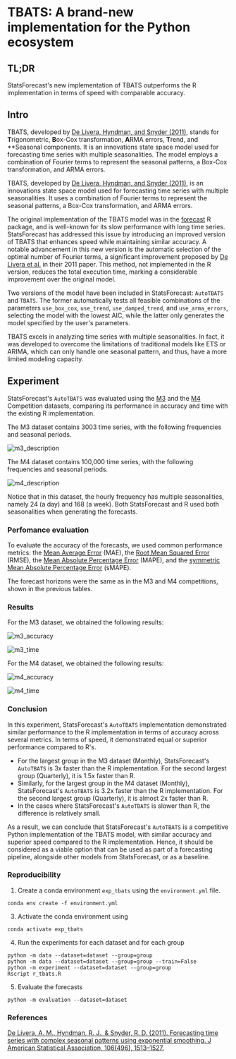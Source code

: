 # TBATS: A brand-new implementation for the Python ecosystem

## TL;DR

StatsForecast's new implementation of TBATS outperforms the R implementation in terms of speed with comparable accuracy. 

## Intro 

TBATS, developed by [De Livera, Hyndman, and Snyder (2011)](https://www.robjhyndman.com/papers/ComplexSeasonality.pdf), stands for **T**rigonometric, **B**ox-Cox transformation, **A**RMA errors, **T**rend, and **Seasonal components. It is an innovations state space model used for forecasting time series with multiple seasonalities. The model employs a combination of Fourier terms to represent the seasonal patterns, a Box-Cox transformation, and ARMA errors.

TBATS, developed by [De Livera, Hyndman, and Snyder (2011)](https://www.robjhyndman.com/papers/ComplexSeasonality.pdf), is an innovations state space model used for forecasting time series with multiple seasonalities. It uses a combination of Fourier terms to represent the seasonal patterns, a Box-Cox transformation, and ARMA errors. 

The original implementation of the TBATS model was in the [forecast](https://pkg.robjhyndman.com/forecast/reference/tbats.html) R package, and is well-known for its slow performance with long time series. StatsForecast has addressed this issue by introducing an improved version of TBATS that enhances speed while maintaining similar accuracy. A notable advancement in this new version is the automatic selection of the optimal number of Fourier terms, a significant improvement proposed by [De Livera et al.](https://www.robjhyndman.com/papers/ComplexSeasonality.pdf) in their 2011 paper. This method, not implemented in the R version, reduces the total execution time, marking a considerable improvement over the original model.

Two versions of the model have been included in StatsForecast: `AutoTBATS` and `TBATS`. The former automatically tests all feasible combinations of the parameters `use_box_cox`, `use_trend`, `use_damped_trend`, and `use_arma_errors`, selecting the model with the lowest AIC, while the latter only generates the model specified by the user's parameters.

TBATS excels in analyzing time series with multiple seasonalities. In fact, it was developed to overcome the limitations of traditional models like ETS or ARIMA, which can only handle one seasonal pattern, and thus, have a more limited modeling capacity.

## Experiment 

StatsForecast's `AutoTBATS` was evaluated using the [M3](https://www.sciencedirect.com/science/article/abs/pii/S0169207000000571) and the [M4](https://www.sciencedirect.com/science/article/pii/S0169207019301128) Competition datasets, comparing its performance in accuracy and time with the existing R implementation. 

The M3 dataset contains 3003 time series, with the following frequencies and seasonal periods. 

![m3_description](https://github.com/Nixtla/statsforecast/assets/47995617/95cbc7a4-593c-4252-b943-e97040f7a32b)

The M4 dataset contains 100,000 time series, with the following frequencies and seasonal periods.

![m4_description](https://github.com/Nixtla/statsforecast/assets/47995617/70a4b280-193f-4881-bbd6-21063ac5a86b)

Notice that in this dataset, the hourly frequency has multiple seasonalities, namely 24 (a day) and 168 (a week). Both StatsForecast and R used both seasonalities when generating the forecasts. 

### Perfomance evaluation

To evaluate the accuracy of the forecasts, we used common performance metrics: the [Mean Average Error](https://nixtlaverse.nixtla.io/utilsforecast/losses.html#mae) (MAE), the [Root Mean Squared Error](https://nixtlaverse.nixtla.io/utilsforecast/losses.html#rmse) (RMSE), the [Mean Absolute Percentage Error](https://nixtlaverse.nixtla.io/utilsforecast/losses.html#mape) (MAPE), and the [symmetric Mean Absolute Percentage Error](https://nixtlaverse.nixtla.io/utilsforecast/losses.html#smape) (sMAPE).

The forecast horizons were the same as in the M3 and M4 competitions, shown in the previous tables. 

### Results

For the M3 dataset, we obtained the following results: 

![m3_accuracy](https://github.com/Nixtla/statsforecast/assets/47995617/db711c1d-6857-4adc-910a-4d061873596e)

![m3_time](https://github.com/Nixtla/statsforecast/assets/47995617/3ef6e360-ad08-46af-aa22-666a7f63c5f6)

For the M4 dataset, we obtained the following results:  

![m4_accuracy](https://github.com/Nixtla/statsforecast/assets/47995617/985112dc-4f4d-4302-acd2-a6e1b89dd59d)

![m4_time](https://github.com/Nixtla/statsforecast/assets/47995617/c9da434b-2334-476c-9531-ed8395cdaf30)

### Conclusion

In this experiment, StatsForecast's `AutoTBATS` implementation demonstrated similar performance to the R implementation in terms of accuracy across several metrics. In terms of speed, it demonstrated equal or superior performance compared to R's.

  - For the largest group in the M3 dataset (Monthly), StatsForecast's `AutoTBATS` is 3x faster than the R implementation. For the second largest group (Quarterly), it is 1.5x faster than R.
  - Similarly, for the largest group in the M4 dataset (Monthly), StatsForecast's `AutoTBATS` is 3.2x faster than the R implementation. For the second largest group (Quarterly), it is almost 2x faster than R.
  - In the cases where StatsForecast's `AutoTBATS` is slower than R, the difference is relatively small.

As a result, we can conclude that StatsForecast's `AutoTBATS` is a competitive Python implementation of the TBATS model, with similar accuracy and superior speed compared to the R implementation. Hence, it should be considered as a viable option that can be used as part of a forecasting pipeline, alongside other models from StatsForecast, or as a baseline.

### Reproducibility
1. Create a conda environment `exp_tbats` using the `environment.yml` file.
  ```shell
  conda env create -f environment.yml
  ```

3. Activate the conda environment using
  ```shell
  conda activate exp_tbats
  ```

4. Run the experiments for each dataset and for each group
  ```shell
  python -m data --dataset=dataset --group=group 
  python -m data --dataset=dataset --group=group --train=False
  python -m experiment --dataset=dataset --group=group
  Rscript r_tbats.R
  ```
  
5. Evaluate the forecasts 
  ```shell
  python -m evaluation --dataset=dataset
  ```

### References

[De Livera, A. M., Hyndman, R. J., & Snyder, R. D. (2011). Forecasting time series with complex seasonal patterns using exponential smoothing. J American Statistical Association, 106(496), 1513–1527.](https://www.robjhyndman.com/papers/ComplexSeasonality.pdf)
